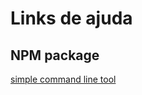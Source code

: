 # Links de ajuda

## NPM package

[simple command line tool](https://blog.npmjs.org/post/118810260230/building-a-simple-command-line-tool-with-npm.html)

